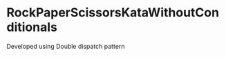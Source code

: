 RockPaperScissorsKataWithoutConditionals
========================================

Developed using Double dispatch pattern
